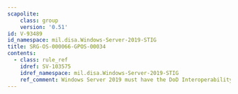 ```yaml
---
scapolite:
    class: group
    version: '0.51'
id: V-93489
id_namespace: mil.disa.Windows-Server-2019-STIG
title: SRG-OS-000066-GPOS-00034
contents:
  - class: rule_ref
    idref: SV-103575
    idref_namespace: mil.disa.Windows-Server-2019-STIG
    ref_comment: Windows Server 2019 must have the DoD Interoperability Root ...
---
```


